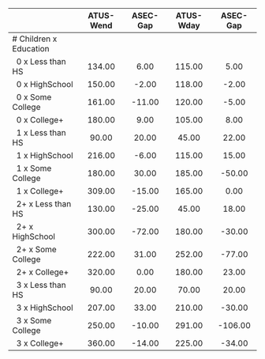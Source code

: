 
|                      |    ATUS-Wend |     ASEC-Gap |    ATUS-Wday |     ASEC-Gap |
| -------------------- | :----------: | :----------: | :----------: | :----------: |
| # Children x Education |              |              |              |              |
| &nbsp;&nbsp;0 x Less than HS |       134.00 |         6.00 |       115.00 |         5.00 |
| &nbsp;&nbsp;0 x HighSchool |       150.00 |        -2.00 |       118.00 |        -2.00 |
| &nbsp;&nbsp;0 x Some College |       161.00 |       -11.00 |       120.00 |        -5.00 |
| &nbsp;&nbsp;0 x College+ |       180.00 |         9.00 |       105.00 |         8.00 |
| &nbsp;&nbsp;1 x Less than HS |        90.00 |        20.00 |        45.00 |        22.00 |
| &nbsp;&nbsp;1 x HighSchool |       216.00 |        -6.00 |       115.00 |        15.00 |
| &nbsp;&nbsp;1 x Some College |       180.00 |        30.00 |       185.00 |       -50.00 |
| &nbsp;&nbsp;1 x College+ |       309.00 |       -15.00 |       165.00 |         0.00 |
| &nbsp;&nbsp;2+ x Less than HS |       130.00 |       -25.00 |        45.00 |        18.00 |
| &nbsp;&nbsp;2+ x HighSchool |       300.00 |       -72.00 |       180.00 |       -30.00 |
| &nbsp;&nbsp;2+ x Some College |       222.00 |        31.00 |       252.00 |       -77.00 |
| &nbsp;&nbsp;2+ x College+ |       320.00 |         0.00 |       180.00 |        23.00 |
| &nbsp;&nbsp;3 x Less than HS |        90.00 |        20.00 |        70.00 |        20.00 |
| &nbsp;&nbsp;3 x HighSchool |       207.00 |        33.00 |       210.00 |       -30.00 |
| &nbsp;&nbsp;3 x Some College |       250.00 |       -10.00 |       291.00 |      -106.00 |
| &nbsp;&nbsp;3 x College+ |       360.00 |       -14.00 |       225.00 |       -34.00 |

